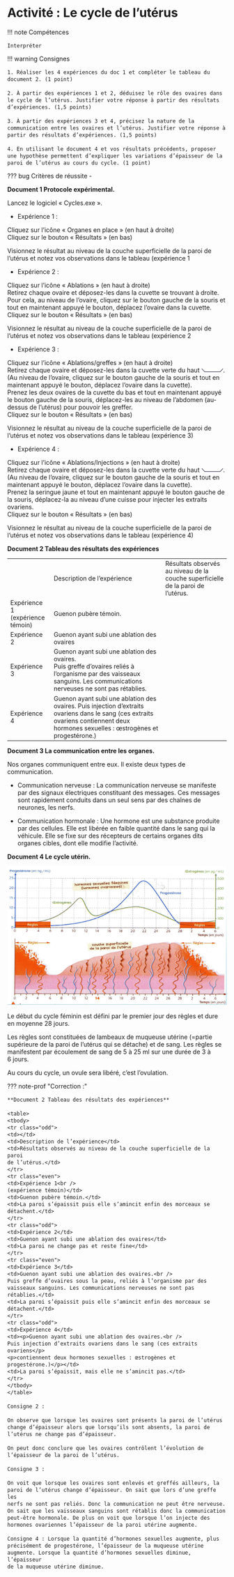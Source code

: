 # Activité : Le cycle de l’utérus

!!! note Compétences

    Interpréter 

!!! warning Consignes

    1. Réaliser les 4 expériences du doc 1 et compléter le tableau du document 2. (1 point)

    2. À partir des expériences 1 et 2, déduisez le rôle des ovaires dans le cycle de l’utérus. Justifier votre réponse à partir des résultats d’expériences. (1,5 points)

    3. À partir des expériences 3 et 4, précisez la nature de la communication entre les ovaires et l’utérus. Justifier votre réponse à partir des résultats d’expériences. (1,5 points)

    4. En utilisant le document 4 et vos résultats précédents, proposer une hypothèse permettent d’expliquer les variations d’épaisseur de la paroi de l’utérus au cours du cycle. (1 point)
    
??? bug Critères de réussite
    - 



**Document 1 Protocole expérimental.**

Lancez le logiciel « Cycles.exe ».

- Expérience 1 :

Cliquez sur l’icône « Organes en place » (en haut à droite)  
Cliquez sur le bouton « Résultats » (en bas)

Visionnez le résultat au niveau de la couche superficielle de la paroi de l’utérus et notez vos observations dans le tableau (expérience 1

- Expérience 2 :

Cliquez sur l’icône « Ablations » (en haut à droite)  
Retirez chaque ovaire et déposez-les dans la cuvette se trouvant à droite. Pour cela, au niveau de l’ovaire, cliquez sur le bouton gauche de la souris et tout en maintenant appuyé le bouton, déplacez l’ovaire dans la cuvette.  
Cliquez sur le bouton « Résultats » (en bas)

Visionnez le résultat au niveau de la couche superficielle de la paroi de l’utérus et notez vos observations dans le tableau (expérience 2

- Expérience 3 :

Cliquez sur l’icône « Ablations/greffes » (en haut à droite)  
Retirez chaque ovaire et déposez-les dans la cuvette verte du haut ![](Pictures/iconeCuvette.gif). (Au niveau de l’ovaire, cliquez sur le bouton gauche de la souris et tout en maintenant appuyé le bouton, déplacez l’ovaire dans la cuvette).  
Prenez les deux ovaires de la cuvette du bas et tout en maintenant appuyé le bouton gauche de la souris, déplacez-les au niveau de l’abdomen (au-dessus de l’utérus) pour pouvoir les greffer.  
Cliquez sur le bouton « Résultats » (en bas)

Visionnez le résultat au niveau de la couche superficielle de la paroi de l’utérus et notez vos observations dans le tableau (expérience 3)

- Expérience 4 :

Cliquez sur l’icône « Ablations/Injections » (en haut à droite)  
Retirez chaque ovaire et déposez-les dans la cuvette verte du haut ![](Pictures/iconeCuvette.gif). (Au niveau de l’ovaire, cliquez sur le bouton gauche de la souris et tout en maintenant appuyé le bouton, déplacez l’ovaire dans la cuvette).  
Prenez la seringue jaune et tout en maintenant appuyé le bouton gauche de la souris, déplacez-la au niveau d’une cuisse pour injecter les extraits ovariens.  
Cliquez sur le bouton « Résultats » (en bas)

Visionnez le résultat au niveau de la couche superficielle de la paroi de l’utérus et notez vos observations dans le tableau (expérience 4) 

**Document 2 Tableau des résultats des expériences**

<table>
<tbody>
<tr class="odd">
<td></td>
<td>Description de l’expérience</td>
<td>Résultats observés au niveau de la couche superficielle de la paroi
de l’utérus.</td>
</tr>
<tr class="even">
<td>Expérience 1<br />
(expérience témoin)</td>
<td>Guenon pubère témoin.</td>
<td></td>
</tr>
<tr class="odd">
<td>Expérience 2</td>
<td>Guenon ayant subi une ablation des ovaires</td>
<td></td>
</tr>
<tr class="even">
<td>Expérience 3</td>
<td>Guenon ayant subi une ablation des ovaires.<br />
Puis greffe d’ovaires reliés à l’organisme par des vaisseaux sanguins.
Les communications nerveuses ne sont pas rétablies.</td>
<td></td>
</tr>
<tr class="odd">
<td>Expérience 4</td>
<td>Guenon ayant subi une ablation des ovaires. Puis injection
d’extraits ovariens dans le sang (ces extraits ovariens contiennent deux
hormones sexuelles : œstrogènes et progestérone.)</td>
<td></td>
</tr>
</tbody>
</table>

**Document 3 La communication entre les organes.**

Nos organes communiquent entre eux. Il existe deux types de communication.

- Communication nerveuse : La communication nerveuse se manifeste par des signaux électriques constituant des messages. Ces messages sont rapidement conduits dans un seul sens par des chaînes de neurones, les nerfs.

- Communication hormonale : Une hormone est une substance produite par des cellules. Elle est libérée en faible quantité dans le sang qui la véhicule. Elle se fixe sur des récepteurs de certains organes dits organes cibles, dont elle modifie l’activité.

**Document 4 Le cycle utérin.**

![](Pictures/graphCycleUterin.png)

Le début du cycle féminin est défini par le premier jour des règles et dure en moyenne 28 jours.

Les règles sont constituées de lambeaux de muqueuse utérine (=partie supérieure de la paroi de l’utérus qui se détache) et de sang. Les règles se manifestent par écoulement de sang de 5 à 25 ml sur une durée de 3 à 6 jours.

Au cours du cycle, un ovule sera libéré, c’est l’ovulation.

??? note-prof "Correction :"

    **Document 2 Tableau des résultats des expériences**

    <table>
    <tbody>
    <tr class="odd">
    <td></td>
    <td>Description de l’expérience</td>
    <td>Résultats observés au niveau de la couche superficielle de la paroi
    de l’utérus.</td>
    </tr>
    <tr class="even">
    <td>Expérience 1<br />
    (expérience témoin)</td>
    <td>Guenon pubère témoin.</td>
    <td>La paroi s’épaissit puis elle s’amincit enfin des morceaux se
    détachent.</td>
    </tr>
    <tr class="odd">
    <td>Expérience 2</td>
    <td>Guenon ayant subi une ablation des ovaires</td>
    <td>La paroi ne change pas et reste fine</td>
    </tr>
    <tr class="even">
    <td>Expérience 3</td>
    <td>Guenon ayant subi une ablation des ovaires.<br />
    Puis greffe d’ovaires sous la peau, reliés à l’organisme par des
    vaisseaux sanguins. Les communications nerveuses ne sont pas
    rétablies.</td>
    <td>La paroi s’épaissit puis elle s’amincit enfin des morceaux se
    détachent.</td>
    </tr>
    <tr class="odd">
    <td>Expérience 4</td>
    <td><p>Guenon ayant subi une ablation des ovaires.<br />
    Puis injection d’extraits ovariens dans le sang (ces extraits
    ovariens</p>
    <p>contiennent deux hormones sexuelles : œstrogènes et
    progestérone.)</p></td>
    <td>La paroi s’épaissit, mais elle ne s’amincit pas.</td>
    </tr>
    </tbody>
    </table>

    Consigne 2 :

    On observe que lorsque les ovaires sont présents la paroi de l’utérus
    change d’épaisseur alors que lorsqu’ils sont absents, la paroi de
    l’utérus ne change pas d’épaisseur.

    On peut donc conclure que les ovaires contrôlent l’évolution de
    l’épaisseur de la paroi de l’utérus.

    Consigne 3 :

    On voit que lorsque les ovaires sont enlevés et greffés ailleurs, la
    paroi de l’utérus change d’épaisseur. On sait que lors d’une greffe les
    nerfs ne sont pas reliés. Donc la communication ne peut être nerveuse.
    On sait que les vaisseaux sanguins sont rétablis donc la communication
    peut-être hormonale. De plus on voit que lorsque l’on injecte des
    hormones ovariennes l’épaisseur de la paroi utérine augmente.

    Consigne 4 : Lorsque la quantité d’hormones sexuelles augmente, plus
    précisément de progestérone, l’épaisseur de la muqueuse utérine
    augmente. Lorsque la quantité d’hormones sexuelles diminue, l’épaisseur
    de la muqueuse utérine diminue.

